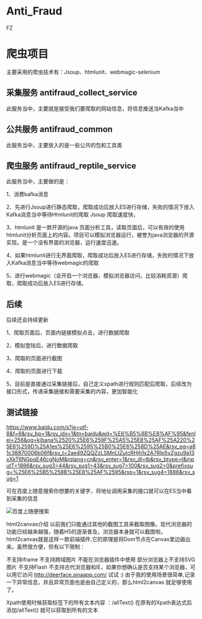 # Anti_Fraud
FZ
# 爬虫项目
主要采用的爬虫技术有：Jsoup、htmlunit、webmagic-selenium

## 采集服务 antifraud_collect_service
此服务当中，主要就是接受我们要爬取的网站信息，将信息推送当Kafka当中

## 公共服务 antifraud_common
此服务当中，主要放入的是一些公共的包和工具类

## 爬虫服务 antifraud_reptile_service 
此服务当中，主要做的是：

1、消费kafka消息

2、先进行Jsoup进行静态爬取，爬取成功后放入ES进行存储，失败的情况下放入Kafka消息当中等待Htmlunit的爬取   Jsoup 爬取速度快，

3、htmlunit 是一款开源的java 页面分析工具，读取页面后，可以有效的使用htmlunit分析页面上的内容。项目可以模拟浏览器运行，被誉为java浏览器的开源实现。是一个没有界面的浏览器，运行速度迅速。 

4、如果htmlunit进行无界面爬取，爬取成功后放入ES进行存储，失败的情况下放入Kafka消息当中等待webmagic的爬取 

5、进行webmagic（会开启一个浏览器，模拟浏览器访问，比较消耗资源）爬取，爬取成功后放入ES进行存储。 




## 后续
后续还会持续更新

1、爬取页面后，页面内链接模拟点击，进行数据爬取

2、模拟登陆后，进行数据爬取

3、爬取的页面进行截图

4、爬取的页面进行下载

5、目前是直接通过采集链接后，自己定义xpath进行规则匹配后爬取，后续改为接口形式，传递采集链接和需要采集的内容，更加智能化

## 测试链接
https://www.baidu.com/s?ie=utf-8&f=8&rsv_bp=1&rsv_idx=1&tn=baidu&wd=%E6%B5%8B%E8%AF%95&fenlei=256&oq=kibana%2520%25E6%259F%25A5%25E8%25AF%25A220%25E6%259D%25A1es%25E6%2595%25B0%25E6%258D%25AE&rsv_pq=a81c38870006b06f&rsv_t=2ae49ZQQZzLSMnLtZuIcRHjh1x2A7Rlp5vZgzu9a13xXkT6NGpqE46cgNoM&rqlang=cn&rsv_enter=1&rsv_dl=tb&rsv_btype=t&inputT=1886&rsv_sug3=44&rsv_sug1=43&rsv_sug7=100&rsv_sug2=0&prefixsug=%25E6%25B5%258B%25E8%25AF%2595&rsp=1&rsv_sug4=1886&rsv_sug=1

可在百度上随意搜索你想要的关键字，将地址调用采集的接口就可以在ES当中看到采集的信息

![百度上随便搜索](https://user-images.githubusercontent.com/35587796/161026038-ccbb1b15-eedd-4d81-b420-595817fb80a7.png)




html2canvas介绍
    以前我们只能通过其他的截图工具来截取图像。现代浏览器的功能已经越来越强，随着H5的逐渐普及，浏览器本身就可以截图啦。html2canvas就是这样一款前端插件,它的原理是将Dom节点在Canvas里边画出来。虽然很方便，但有以下限制：

不支持iframe
不支持跨域图片
不能在浏览器插件中使用
部分浏览器上不支持SVG图片
不支持Flash
不支持古代浏览器和IE，如果你想确认是否支持某个浏览器，可以用它访问 http://deerface.sinaapp.com/ 试试 :)
     由于我的使用场景很简单,记录一下异常信息，并且异常页面也是由自己定义的，那么html2canvas 就足够使用了。
     
     
Xpath使用时候获取标签下的所有文本内容
：/allText()
在原有的Xpath表达式后添加/allText() 就可以获取到所有的文本